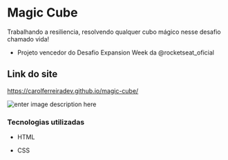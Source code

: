 # Magic Cube

Trabalhando a resiliencia, resolvendo qualquer cubo mágico nesse desafio chamado vida!

- Projeto vencedor do Desafio Expansion Week da @rocketseat_oficial

## Link do site

https://carolferreiradev.github.io/magic-cube/
  
![enter image description here](https://github.com/anacarolinaferreira/magic-cube/blob/master/src/img/gitimage.gif)
 

### Tecnologias utilizadas


  - HTML

  - CSS 
